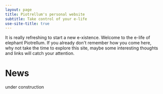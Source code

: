 ```yaml
---
layout: page
title: Piotrellum's personal website
subtitle: Take control of your e-life
use-site-title: true
---
```

It is really refreshing to start a  new e-xistence.  Welcome to the e-life of elephant Piotrellum. 
If you already don't remember how you come here, why not take the time to explore this site, maybe some interesting thoughts and links will catch your attention.


# News

under construction